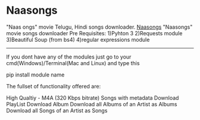 # Naasongs
 "Naas ongs" movie Telugu, Hindi songs downloader.
 [Naasongs](https://naasongslyrics.com) "Naasongs" movie songs downloader
Pre Requisites:
1)Pyhton 3
2)Requests module
3)Beautiful Soup (from bs4)
4)regular expressions module
_______________________________________

If you dont have any of the modules just go to your cmd(Windows)/Terminal(Mac and Linux) and type this

pip install module name 

The fullset of functionality offered are:

High Qualtiy - M4A (320 Kbps bitrate)
Songs with metadata
Download PlayList
Download Album
Download all Albums of an Artist as Albums
Download all Songs of an Artist as Songs
